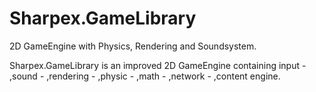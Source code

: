 Sharpex.GameLibrary
===================

2D GameEngine with Physics, Rendering and Soundsystem.


Sharpex.GameLibrary is an improved 2D GameEngine containing input - ,sound - ,rendering - ,physic - ,math - ,network - ,content engine.
